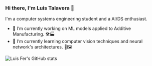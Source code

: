 <!--
**LuisFerTR/LuisFerTR** is a ✨ _special_ ✨ repository because its `README.md` (this file) appears on your GitHub profile.

Here are some ideas to get you started:

- 🔭 I’m currently working on ...
- 🌱 I’m currently learning ...
- 👯 I’m looking to collaborate on ...
- 🤔 I’m looking for help with ...
- 💬 Ask me about ...
- 📫 How to reach me: ...
- 😄 Pronouns: ...
- ⚡ Fun fact: ...
-->

### Hi there, I'm Luis Talavera 👋

I'm a computer systems engineering student and a AI/DS enthusiast. 
- 🔭 I’m currently working on ML models applied to Additive Manufacturing. 🛠️🏭
- 🌱 I’m currently learning computer vision techniques and neural network's architectures. 🥽🖼️

![Luis Fer's GitHub stats](https://github-readme-stats.vercel.app/api?username=LuisFerTR&show_icons=true&theme=aura_dark)

